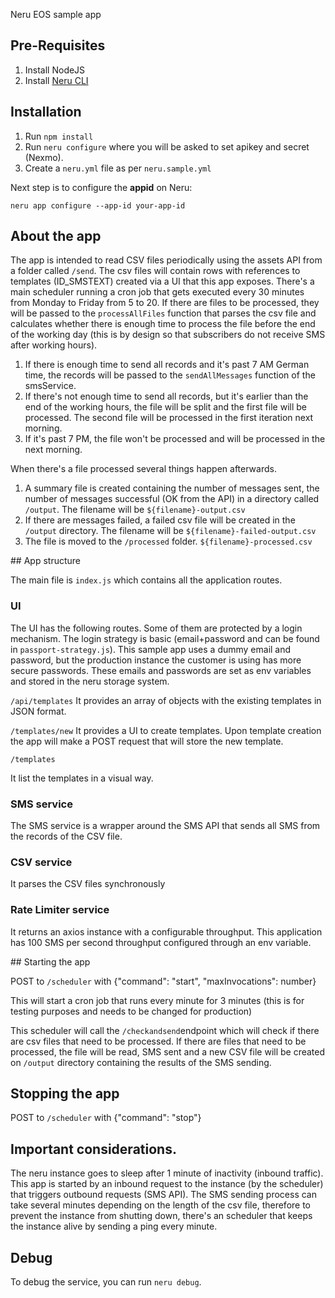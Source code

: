 Neru EOS sample app

## Pre-Requisites

1. Install NodeJS
2. Install [Neru CLI](https://vonage-neru.herokuapp.com/neru/overview)

## Installation

1. Run `npm install`
2. Run `neru configure` where you will be asked to set apikey and secret (Nexmo).
3. Create a `neru.yml` file as per `neru.sample.yml`

Next step is to configure the **appid** on Neru:

```
neru app configure --app-id your-app-id

```

## About the app

The app is intended to read CSV files periodically using the assets API from a folder called `/send`. The csv files will contain rows with references to templates (ID_SMSTEXT) created via a UI that this app exposes. There's a main scheduler running a cron job that gets executed every 30 minutes from Monday to Friday from 5 to 20.
If there are files to be processed, they will be passed to the `processAllFiles` function that parses the csv file and calculates whether there is enough time to process the file before the end of the working day (this is by design so that subscribers do not receive SMS after working hours).

1. If there is enough time to send all records and it's past 7 AM German time, the records will be passed to the `sendAllMessages` function of the smsService.
2. If there's not enough time to send all records, but it's earlier than the end of the working hours, the file will be split and the first file will be processed. The second file will be processed in the first iteration next morning.
3. If it's past 7 PM, the file won't be processed and will be processed in the next morning.

When there's a file processed several things happen afterwards.

1. A summary file is created containing the number of messages sent, the number of messages successful (OK from the API) in a directory called `/output`. The filename will be `${filename}-output.csv`
2. If there are messages failed, a failed csv file will be created in the `/output` directory. The filename will be `${filename}-failed-output.csv`
3. The file is moved to the `/processed` folder. `${filename}-processed.csv`

## App structure

The main file is `index.js` which contains all the application routes.

### UI

The UI has the following routes. Some of them are protected by a login mechanism. The login strategy is basic (email+password and can be found in `passport-strategy.js`). This sample app uses a dummy email and password, but the production instance the customer is using has more secure passwords. These emails and passwords are set as env variables and stored in the neru storage system.

`/api/templates`
It provides an array of objects with the existing templates in JSON format.

`/templates/new`
It provides a UI to create templates. Upon template creation the app will make a POST request that will store the new template.

`/templates`

It list the templates in a visual way.

### SMS service

The SMS service is a wrapper around the SMS API that sends all SMS from the records of the CSV file.

### CSV service

It parses the CSV files synchronously

### Rate Limiter service

It returns an axios instance with a configurable throughput. This application has 100 SMS per second throughput configured through an env variable.

## Starting the app

POST to `/scheduler` with {"command": "start", "maxInvocations": number}

This will start a cron job that runs every minute for 3 minutes (this is for testing purposes and needs to be changed for production)

This scheduler will call the `/checkandsend`endpoint which will check if there are csv files that need to be processed. If there are files that need to be processed, the file will be read, SMS sent and a new CSV file will be created on `/output` directory containing the results of the SMS sending.

## Stopping the app

POST to `/scheduler` with {"command": "stop"}

## Important considerations.

The neru instance goes to sleep after 1 minute of inactivity (inbound traffic). This app is started by an inbound request to the instance (by the scheduler) that triggers outbound requests (SMS API). The SMS sending process can take several minutes depending on the length of the csv file, therefore to prevent the instance from shutting down, there's an scheduler that keeps the instance alive by sending a ping every minute.

## Debug

To debug the service, you can run `neru debug`.
